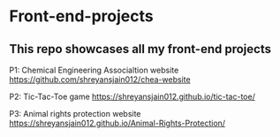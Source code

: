 # Front-end-projects
## This repo showcases all my front-end projects

P1: Chemical Engineering Associaltion website https://github.com/shreyansjain012/chea-website

P2: Tic-Tac-Toe game https://shreyansjain012.github.io/tic-tac-toe/

P3: Animal rights protection website https://shreyansjain012.github.io/Animal-Rights-Protection/
